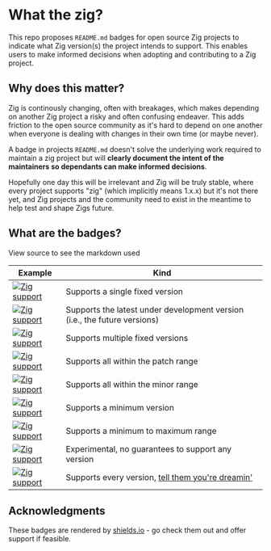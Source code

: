 # What the zig?

This repo proposes `README.md` badges for open source Zig projects to indicate what Zig version(s) the project intends to support. This enables users to make informed decisions when adopting and contributing to a Zig project.

## Why does this matter?

Zig is continously changing, often with breakages, which makes depending on another Zig project a risky and often confusing endeaver. 
This adds friction to the open source community as it's hard to depend on one another when everyone is dealing with changes in their own time (or maybe never).

A badge in projects `README.md` doesn't solve the underlying work required to maintain a zig project but will **clearly document the intent of the maintainers so dependants can make informed decisions**.

Hopefully one day this will be irrelevant and Zig will be truly stable, where every project supports "zig" (which implicitly means 1.x.x) but it's not there yet, and Zig projects and the community need to exist in the meantime to help test and shape Zigs future.

## What are the badges?

View source to see the markdown used

| Example | Kind |
| ----- | ---- |
| [![Zig support](https://img.shields.io/badge/Zig-0.14.1-color?logo=zig&color=%23f3ab20)](http://github.com/kurtwagner/what-the-zig) | Supports a single fixed version |
| [![Zig support](https://img.shields.io/badge/Zig-master-color?logo=zig&color=%23f3ab20)](http://github.com/kurtwagner/what-the-zig)  | Supports the latest under development version (i.e., the future versions) |
| [![Zig support](https://img.shields.io/badge/Zig-0.14.1%20%7C%200.15.0%20%7C%20master-color?logo=zig&color=%23f3ab20)](http://github.com/kurtwagner/what-the-zig)  | Supports multiple fixed versions |
| [![Zig support](https://img.shields.io/badge/Zig-0.14.x-color?logo=zig&color=%23f3ab20)](http://github.com/kurtwagner/what-the-zig)  | Supports all within the patch range |
| [![Zig support](https://img.shields.io/badge/Zig-0.x.x-color?logo=zig&color=%23f3ab20)](http://github.com/kurtwagner/what-the-zig)  | Supports all within the minor range |
| [![Zig support](https://img.shields.io/badge/Zig-%E2%89%A50.14.0-color?logo=zig&color=%23f3ab20)](http://github.com/kurtwagner/what-the-zig)  | Supports a minimum version |
| [![Zig support](https://img.shields.io/badge/Zig-%E2%89%A50.14.0%20%E2%89%A40.15.1-color?logo=zig&color=%23f3ab20)](http://github.com/kurtwagner/what-the-zig)  | Supports a minimum to maximum range |
| [![Zig support](https://img.shields.io/badge/Zig-no_guarantees-color?logo=zig&color=%23f3ab20)](http://github.com/kurtwagner/what-the-zig)  | Experimental, no guarantees to support any version |
| [![Zig support](https://img.shields.io/badge/Zig-all-color?logo=zig&color=%23f3ab20)](http://github.com/kurtwagner/what-the-zig)  | Supports every version, [tell them you're dreamin'](https://www.youtube.com/watch?v=jL2DH-nKBeA) |


## Acknowledgments

These badges are rendered by [shields.io](https://img.shields.io) - go check them out and offer support if feasible.
